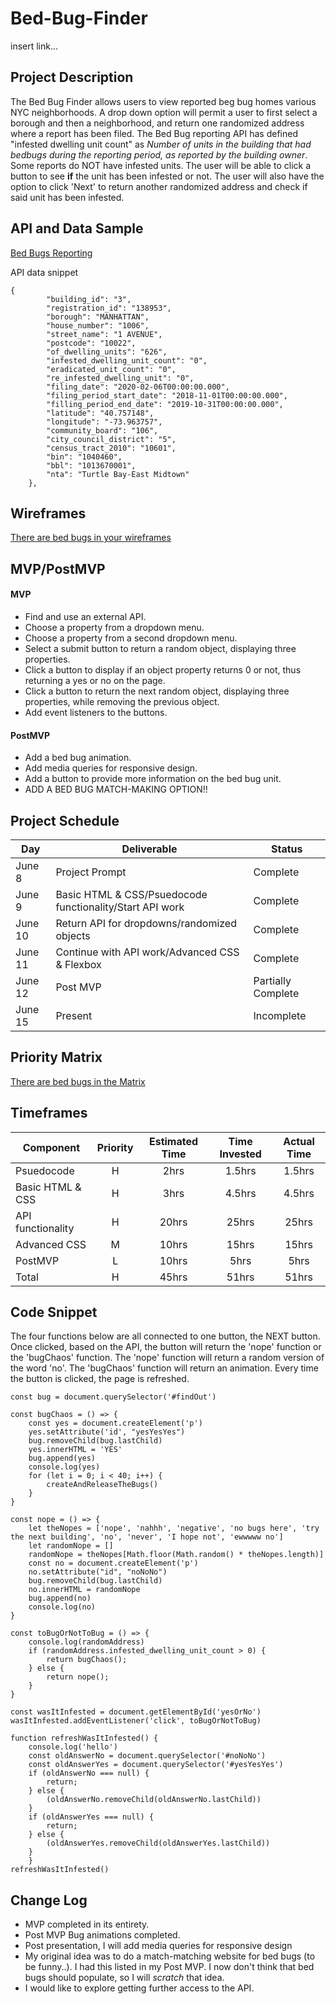 # Bed-Bug-Finder

insert link...

## Project Description

The Bed Bug Finder allows users to view reported beg bug homes various NYC neighborhoods. A drop down option will permit a user to first select a borough and then a neighborhood, and return one randomized address where a report has been filed. The Bed Bug reporting API has defined "infested dwelling unit count" as *Number of units in the building that had bedbugs during the reporting period, as reported by the building owner*. Some reports do NOT have infested units. The user will be able to click a button to see **if** the unit has been infested or not. The user will also have the option to click 'Next' to return another randomized address and check if said unit has been infested.


## API and Data Sample

[Bed Bugs Reporting](https://data.cityofnewyork.us/Housing-Development/Bedbug-Reporting/wz6d-d3jb)

API data snippet
```
{
        "building_id": "3",
        "registration_id": "138953",
        "borough": "MANHATTAN",
        "house_number": "1006",
        "street_name": "1 AVENUE",
        "postcode": "10022",
        "of_dwelling_units": "626",
        "infested_dwelling_unit_count": "0",
        "eradicated_unit_count": "0",
        "re_infested_dwelling_unit": "0",
        "filing_date": "2020-02-06T00:00:00.000",
        "filing_period_start_date": "2018-11-01T00:00:00.000",
        "filling_period_end_date": "2019-10-31T00:00:00.000",
        "latitude": "40.757148",
        "longitude": "-73.963757",
        "community_board": "106",
        "city_council_district": "5",
        "census_tract_2010": "10601",
        "bin": "1040460",
        "bbl": "1013670001",
        "nta": "Turtle Bay-East Midtown"
    },
```

## Wireframes

[There are bed bugs in your wireframes](https://wireframe.cc/p0kC8J)

## MVP/PostMVP

#### MVP 

- Find and use an external API.
- Choose a property from a dropdown menu.
- Choose a property from a second dropdown menu.
- Select a submit button to return a random object, displaying three properties.
- Click a button to display if an object property returns 0 or not, thus returning a yes or no on the page.
- Click a button to return the next random object, displaying three properties, while removing the previous object.
- Add event listeners to the buttons.

#### PostMVP  

- Add a bed bug animation.
- Add media queries for responsive design.
- Add a button to provide more information on the bed bug unit.
- ADD A BED BUG MATCH-MAKING OPTION!!

## Project Schedule

|  Day | Deliverable | Status
|---|---| ---|
|June 8| Project Prompt | Complete
|June 9| Basic HTML & CSS/Psuedocode functionality/Start API work | Complete
|June 10| Return API for dropdowns/randomized objects | Complete
|June 11| Continue with API work/Advanced CSS & Flexbox  | Complete
|June 12| Post MVP | Partially Complete
|June 15| Present | Incomplete

## Priority Matrix

[There are bed bugs in the Matrix](https://miro.com/app/board/o9J_krRRKb4=/)

## Timeframes

| Component | Priority | Estimated Time | Time Invested | Actual Time |
| --- | :---: |  :---: | :---: | :---: |
| Psuedocode | H | 2hrs| 1.5hrs | 1.5hrs |
| Basic HTML & CSS | H | 3hrs| 4.5hrs | 4.5hrs |
| API functionality | H | 20hrs| 25hrs | 25hrs |
| Advanced CSS | M | 10hrs| 15hrs | 15hrs |
| PostMVP | L | 10hrs| 5hrs | 5hrs |
| Total | H | 45hrs| 51hrs | 51hrs |

## Code Snippet

The four functions below are all connected to one button, the NEXT button. Once clicked, based on the API, the button will return the 'nope' function or the 'bugChaos' function. The 'nope' function will return a random version of the word 'no'. The 'bugChaos' function will return an animation. Every time the button is clicked, the page is refreshed.

```
const bug = document.querySelector('#findOut')

const bugChaos = () => {
    const yes = document.createElement('p')
    yes.setAttribute('id', "yesYesYes")
    bug.removeChild(bug.lastChild)
    yes.innerHTML = 'YES'
    bug.append(yes)
    console.log(yes)
    for (let i = 0; i < 40; i++) {
        createAndReleaseTheBugs()
    }
}

const nope = () => {
    let theNopes = ['nope', 'nahhh', 'negative', 'no bugs here', 'try the next building', 'no', 'never', 'I hope not', 'ewwwww no']
    let randomNope = []
    randomNope = theNopes[Math.floor(Math.random() * theNopes.length)]
    const no = document.createElement('p')
    no.setAttribute("id", "noNoNo")
    bug.removeChild(bug.lastChild)
    no.innerHTML = randomNope
    bug.append(no)
    console.log(no)
}

const toBugOrNotToBug = () => {
    console.log(randomAddress)
    if (randomAddress.infested_dwelling_unit_count > 0) {
        return bugChaos();
    } else {
        return nope();
    }
}

const wasItInfested = document.getElementById('yesOrNo')
wasItInfested.addEventListener('click', toBugOrNotToBug)

function refreshWasItInfested() {
    console.log('hello')
    const oldAnswerNo = document.querySelector('#noNoNo')
    const oldAnswerYes = document.querySelector('#yesYesYes')
    if (oldAnswerNo === null) {
        return;
    } else {
        (oldAnswerNo.removeChild(oldAnswerNo.lastChild))
    }
    if (oldAnswerYes === null) {
        return;
    } else {
        (oldAnswerYes.removeChild(oldAnswerYes.lastChild))
    }
    }
refreshWasItInfested()
```

## Change Log
-  MVP completed in its entirety.
-  Post MVP Bug animations completed.
-  Post presentation, I will add media queries for responsive design
-  My original idea was to do a match-matching website for bed bugs (to be funny..). I had this listed in my Post MVP. I now don't think that bed bugs should populate, so I will *scratch* that idea.
-  I would like to explore getting further access to the API.
